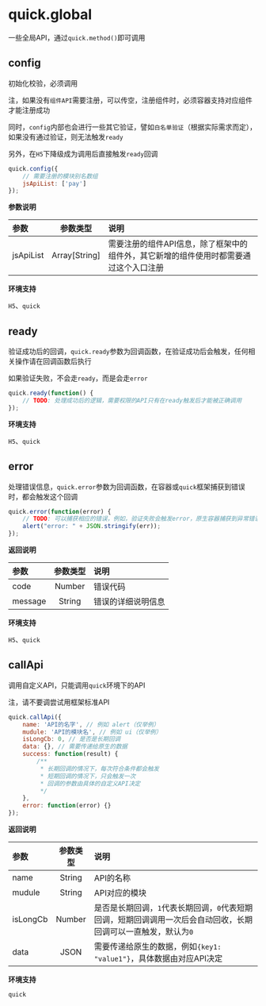 # quick.global

一些全局API，通过`quick.method()`即可调用

## config

初始化校验，必须调用

注，如果没有`组件API`需要注册，可以传空，注册组件时，必须容器支持对应组件才能注册成功

同时，`config`内部也会进行一些其它验证，譬如`白名单验证`（根据实际需求而定），如果没有通过验证，则无法触发`ready`

另外，在`H5`下降级成为调用后直接触发`ready`回调

```js
quick.config({
    // 需要注册的模块别名数组
    jsApiList: ['pay']
});
```

__参数说明__

| 参数 | 参数类型 | 说明 |
| :------------- |:-------------:|:-------------|
| jsApiList | Array[String] | 需要注册的组件API信息，除了框架中的组件外，其它新增的组件使用时都需要通过这个入口注册 |


__环境支持__

`H5`、`quick`

## ready

验证成功后的回调，`quick.ready`参数为回调函数，在验证成功后会触发，任何相关操作请在回调函数后执行

如果验证失败，不会走`ready`，而是会走`error`

```js
quick.ready(function() {
    // TODO: 处理成功后的逻辑，需要权限的API只有在ready触发后才能被正确调用
});
```

__环境支持__

`H5`、`quick`

## error

处理错误信息，`quick.error`参数为回调函数，在容器或`quick`框架捕获到错误时，都会触发这个回调

```js
quick.error(function(error) {
    // TODO: 可以捕获相应的错误，例如，验证失败会触发error，原生容器捕获到异常错误也会触发
    alert("error: " + JSON.stringify(err));
});
```

__返回说明__

| 参数 | 参数类型 | 说明 |
| :------------- |:-------------:|:-------------|
| code | Number | 错误代码 |
| message | String | 错误的详细说明信息 |

__环境支持__

`H5`、`quick`

## callApi

调用自定义API，只能调用`quick`环境下的API

注，请不要调尝试用框架标准API

```js
quick.callApi({
    name: 'API的名字', // 例如 alert（仅举例）
    mudule: 'API的模块名', // 例如 ui（仅举例）
    isLongCb: 0, // 是否是长期回调
    data: {}, // 需要传递给原生的数据
    success: function(result) {
        /**
         * 长期回调的情况下，每次符合条件都会触发
         * 短期回调的情况下，只会触发一次
         * 回调的参数由具体的自定义API决定
         */
    },
    error: function(error) {}
});
```

__返回说明__

| 参数 | 参数类型 | 说明 |
| :------------- |:-------------:|:-------------|
| name | String | API的名称 |
| mudule | String | API对应的模块 |
| isLongCb | Number | 是否是长期回调，`1`代表长期回调，`0`代表短期回调，短期回调调用一次后会自动回收，长期回调可以一直触发，默认为`0` |
| data | JSON | 需要传递给原生的数据，例如`{key1: "value1"}`，具体数据由对应API决定 |


__环境支持__

`quick`

